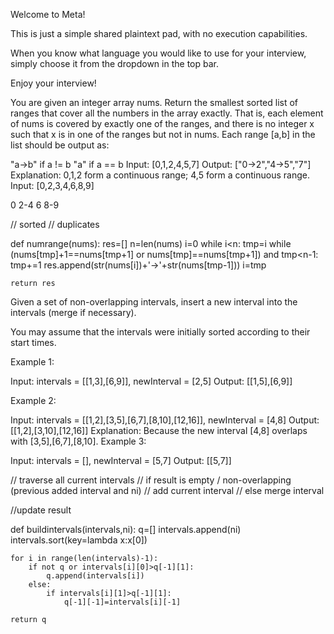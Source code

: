 Welcome to Meta!

This is just a simple shared plaintext pad, with no execution capabilities.

When you know what language you would like to use for your interview,
simply choose it from the dropdown in the top bar.

Enjoy your interview!

You are given an integer array nums.
Return the smallest sorted list of ranges that cover all the numbers in the array exactly. That is, each element of nums is covered by exactly one of the ranges, and there is no integer x such that x is in one of the ranges but not in nums.
Each range [a,b] in the list should be output as:

 "a->b" if a != b
 "a" if a == b
Input:  [0,1,2,4,5,7]
Output: ["0->2","4->5","7"]
Explanation: 0,1,2 form a continuous range; 4,5 form a continuous range.
Input:  [0,2,3,4,6,8,9]
    
0
2-4
6
8-9

// sorted 
// duplicates



def numrange(nums):
    res=[]
    n=len(nums)
    i=0
    while i<n:
        tmp=i
        while (nums[tmp]+1==nums[tmp+1] or nums[tmp]==nums[tmp+1]) and tmp<n-1:
            tmp+=1
        res.append(str(nums[i])+'->'+str(nums[tmp-1]))
        i=tmp
        
    return res
            
        
Given a set of non-overlapping intervals, insert a new interval into the intervals (merge if necessary).

You may assume that the intervals were initially sorted according to their start times.

 

Example 1:

Input: intervals = [[1,3],[6,9]], newInterval = [2,5]
Output: [[1,5],[6,9]]
    
Example 2:

Input: intervals = [[1,2],[3,5],[6,7],[8,10],[12,16]], newInterval = [4,8]
Output: [[1,2],[3,10],[12,16]]
Explanation: Because the new interval [4,8] overlaps with [3,5],[6,7],[8,10].
Example 3:

Input: intervals = [], newInterval = [5,7]
Output: [[5,7]]
    
// traverse all current intervals
// if result is empty / non-overlapping (previous added interval and ni)
// add current interval
// else  merge interval

//update result 
    
    
def buildintervals(intervals,ni):
    q=[]
    intervals.append(ni)
    intervals.sort(key=lambda x:x[0])
    
    for i in range(len(intervals)-1):
        if not q or intervals[i][0]>q[-1][1]:
            q.append(intervals[i])
        else:
            if intervals[i][1]>q[-1][1]:
                q[-1][-1]=intervals[i][-1]
                
    return q
            
